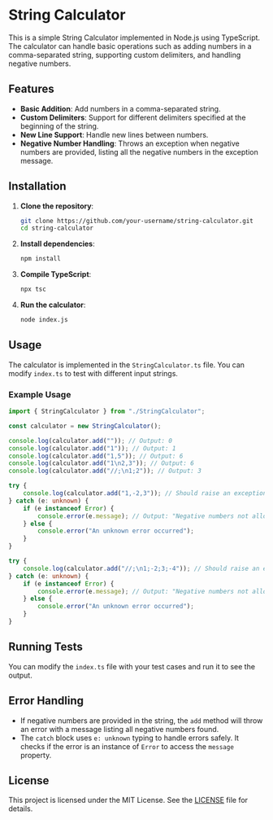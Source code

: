 # String Calculator

This is a simple String Calculator implemented in Node.js using TypeScript. The calculator can handle basic operations such as adding numbers in a comma-separated string, supporting custom delimiters, and handling negative numbers.

## Features

-   **Basic Addition**: Add numbers in a comma-separated string.
-   **Custom Delimiters**: Support for different delimiters specified at the beginning of the string.
-   **New Line Support**: Handle new lines between numbers.
-   **Negative Number Handling**: Throws an exception when negative numbers are provided, listing all the negative numbers in the exception message.

## Installation

1. **Clone the repository**:

    ```bash
    git clone https://github.com/your-username/string-calculator.git
    cd string-calculator
    ```

2. **Install dependencies**:

    ```bash
    npm install
    ```

3. **Compile TypeScript**:

    ```bash
    npx tsc
    ```

4. **Run the calculator**:

    ```bash
    node index.js
    ```

## Usage

The calculator is implemented in the `StringCalculator.ts` file. You can modify `index.ts` to test with different input strings.

### Example Usage

```typescript
import { StringCalculator } from "./StringCalculator";

const calculator = new StringCalculator();

console.log(calculator.add("")); // Output: 0
console.log(calculator.add("1")); // Output: 1
console.log(calculator.add("1,5")); // Output: 6
console.log(calculator.add("1\n2,3")); // Output: 6
console.log(calculator.add("//;\n1;2")); // Output: 3

try {
    console.log(calculator.add("1,-2,3")); // Should raise an exception
} catch (e: unknown) {
    if (e instanceof Error) {
        console.error(e.message); // Output: "Negative numbers not allowed: -2"
    } else {
        console.error("An unknown error occurred");
    }
}

try {
    console.log(calculator.add("//;\n1;-2;3;-4")); // Should raise an exception
} catch (e: unknown) {
    if (e instanceof Error) {
        console.error(e.message); // Output: "Negative numbers not allowed: -2, -4"
    } else {
        console.error("An unknown error occurred");
    }
}
```

## Running Tests

You can modify the `index.ts` file with your test cases and run it to see the output.

## Error Handling

-   If negative numbers are provided in the string, the `add` method will throw an error with a message listing all negative numbers found.
-   The `catch` block uses `e: unknown` typing to handle errors safely. It checks if the error is an instance of `Error` to access the `message` property.

## License

This project is licensed under the MIT License. See the [LICENSE](LICENSE) file for details.
